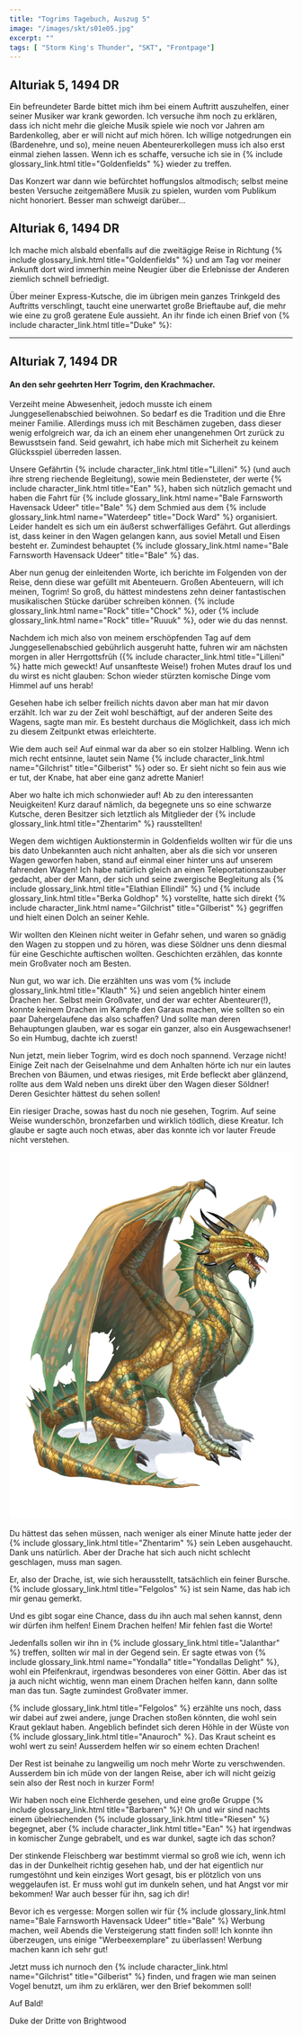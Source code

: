 ```yaml
---
title: "Togrims Tagebuch, Auszug 5"
image: "/images/skt/s01e05.jpg"
excerpt: ""
tags: [ "Storm King's Thunder", "SKT", "Frontpage"]
---
```


## Alturiak 5, 1494 DR

Ein befreundeter Barde bittet mich ihm bei einem Auftritt auszuhelfen, einer
seiner Musiker war krank geworden. Ich versuche ihm noch zu erklären, dass ich
nicht mehr die gleiche Musik spiele wie noch vor Jahren am Bardenkolleg, aber
er will nicht auf mich hören. Ich willige notgedrungen ein (Bardenehre, und so),
meine neuen Abenteurerkollegen muss ich also erst einmal ziehen lassen.
Wenn ich es schaffe, versuche ich sie in
{% include glossary_link.html title="Goldenfields" %} wieder zu treffen.

Das Konzert war dann wie befürchtet hoffungslos altmodisch; selbst meine besten
Versuche zeitgemäßere Musik zu spielen, wurden vom Publikum nicht honoriert.
Besser man schweigt darüber...

## Alturiak 6, 1494 DR

Ich mache mich alsbald ebenfalls auf die zweitägige Reise in Richtung
{% include glossary_link.html title="Goldenfields" %} und am Tag vor meiner
Ankunft dort wird immerhin meine Neugier über die Erlebnisse der Anderen ziemlich schnell
befriedigt.

Über meiner Express-Kutsche, die im übrigen mein ganzes Trinkgeld des Auftritts verschlingt,
taucht eine unerwartet große Brieftaube auf, die mehr wie eine zu groß geratene Eule aussieht.
An ihr finde ich einen Brief von {% include character_link.html title="Duke" %}:

---

## Alturiak 7, 1494 DR

#### An den sehr geehrten Herr Togrim, den Krachmacher.

Verzeiht meine Abwesenheit, jedoch musste ich einem Junggesellenabschied
beiwohnen. So bedarf es die Tradition und die Ehre meiner Familie.
Allerdings muss ich mit Beschämen zugeben, dass dieser wenig erfolgreich war, da
ich an einem eher unangenehmen Ort zurück zu Bewusstsein fand.
Seid gewahrt, ich habe mich mit Sicherheit zu keinem Glücksspiel überreden
lassen.

Unsere Gefährtin {% include character_link.html title="Lilleni" %} (und auch
ihre streng riechende Begleitung), sowie mein
Bediensteter, der werte {% include character_link.html title="Ean" %}, haben sich
nützlich gemacht und haben die Fahrt für
{% include glossary_link.html name="Bale Farnsworth Havensack Udeer" title="Bale" %} dem Schmied aus dem
{% include glossary_link.html name="Waterdeep" title="Dock Ward" %} organisiert. Leider handelt
es sich um ein äußerst schwerfälliges Gefährt. Gut allerdings ist, dass keiner in den Wagen
gelangen kann, aus soviel Metall und Eisen besteht er. Zumindest behauptet
{% include glossary_link.html name="Bale Farnsworth Havensack Udeer" title="Bale" %} das.

Aber nun genug der einleitenden Worte, ich berichte im Folgenden von der Reise,
denn diese war gefüllt mit Abenteuern. Großen Abenteuern, will ich meinen, Togrim!
So groß, du hättest mindestens zehn deiner fantastischen musikalischen
Stücke darüber schreiben können.
{% include glossary_link.html name="Rock" title="Chock" %}, oder
{% include glossary_link.html name="Rock" title="Ruuuk" %}, oder wie du das
nennst.

Nachdem ich mich also von meinem erschöpfenden Tag auf dem Junggesellenabschied
gebührlich ausgeruht hatte, fuhren wir am nächsten morgen in aller Herrgottsfrüh
({% include character_link.html title="Lilleni" %} hatte mich geweckt! Auf
unsanfteste Weise!) frohen Mutes drauf los und du wirst es nicht glauben: Schon
wieder stürzten komische Dinge vom Himmel auf uns herab!

Gesehen habe ich selber freilich nichts davon aber man hat mir davon erzählt.
Ich war zu der Zeit wohl beschäftigt, auf der anderen Seite des Wagens, sagte
man mir. Es besteht durchaus die Möglichkeit, dass ich mich zu diesem Zeitpunkt
etwas erleichterte.

Wie dem auch sei! Auf einmal war da aber so ein stolzer Halbling. Wenn ich mich recht entsinne,
lautet sein Name {% include character_link.html name="Gilchrist" title="Gilberist" %} oder so.
Er sieht nicht so fein aus wie er tut, der Knabe, hat aber eine ganz adrette Manier!

Aber wo halte ich mich schonwieder auf! Ab zu den interessanten Neuigkeiten!
Kurz darauf nämlich, da begegnete uns so eine schwarze Kutsche, deren Besitzer
sich letztlich als Mitglieder der
{% include glossary_link.html title="Zhentarim" %} rausstellten!

Wegen dem wichtigen Auktionstermin in Goldenfields wollten wir für die uns bis
dato Unbekannten auch nicht anhalten, aber als die sich vor unseren Wagen
geworfen haben, stand auf einmal einer hinter uns auf unserem fahrenden Wagen!
Ich habe natürlich gleich an einen Teleportationszauber gedacht, aber der Mann,
der sich und seine zwergische Begleitung als
{% include glossary_link.html title="Elathian Ellindil" %} und
{% include glossary_link.html title="Berka Goldhop" %} vorstellte, hatte sich direkt
{% include character_link.html name="Gilchrist" title="Gilberist" %} gegriffen
und hielt einen Dolch an seiner Kehle.

Wir wollten den Kleinen nicht weiter in Gefahr sehen, und waren so gnädig den
Wagen zu stoppen und zu hören, was diese Söldner uns denn diesmal für eine
Geschichte auftischen wollten.
Geschichten erzählen, das konnte mein Großvater noch am Besten.

Nun gut, wo war ich. Die erzählten uns was vom
{% include glossary_link.html title="Klauth" %} und seien angeblich hinter einem
Drachen her.
Selbst mein Großvater, und der war echter Abenteurer(!), konnte keinem Drachen
im Kampfe den Garaus machen, wie sollten so ein paar Dahergelaufene das also
schaffen? Und sollte man deren Behauptungen glauben, war es sogar ein ganzer,
also ein Ausgewachsener! So ein Humbug, dachte ich zuerst!

Nun jetzt, mein lieber Togrim, wird es doch noch spannend. Verzage nicht!
Einige Zeit nach der Geiselnahme und dem Anhalten hörte ich nur ein lautes
Brechen von Bäumen, und etwas riesiges, mit Erde befleckt aber glänzend, rollte
aus dem Wald neben uns direkt über den Wagen dieser Söldner!
Deren Gesichter hättest du sehen sollen!

Ein riesiger Drache, sowas hast du noch nie gesehen, Togrim. Auf seine Weise
wunderschön, bronzefarben und wirklich tödlich, diese Kreatur. Ich glaube er
sagte auch noch etwas, aber das konnte ich vor lauter Freude nicht verstehen.

<img src='/images/skt/felgolos.png' class="auto" />

Du hättest das sehen müssen, nach weniger als einer Minute hatte jeder der
{% include glossary_link.html title="Zhentarim" %} sein Leben ausgehaucht. Dank uns natürlich. Aber der Drache hat sich
auch nicht schlecht geschlagen, muss man sagen.

Er, also der Drache, ist, wie sich herausstellt, tatsächlich ein feiner Bursche.
{% include glossary_link.html title="Felgolos" %} ist sein Name, das hab ich mir
genau gemerkt.

Und es gibt sogar eine Chance, dass du ihn auch mal sehen kannst, denn wir
dürfen ihm helfen! Einem Drachen helfen! Mir fehlen fast die Worte!

Jedenfalls sollen wir ihn in {% include glossary_link.html title="Jalanthar" %} treffen, sollten wir mal in der Gegend
sein. Er sagte etwas von {% include glossary_link.html name="Yondalla" title="Yondallas Delight" %}, wohl ein Pfeifenkraut, irgendwas besonderes von einer Göttin.
Aber das ist ja auch nicht wichtig, wenn man einem Drachen helfen kann, dann
sollte man das tun. Sagte zumindest Großvater immer.

{% include glossary_link.html title="Felgolos" %} erzählte uns noch, dass wir dabei auf zwei andere, junge Drachen stoßen könnten, die
wohl sein Kraut geklaut haben. Angeblich befindet sich deren Höhle in
der Wüste von {% include glossary_link.html title="Anauroch" %}. Das Kraut scheint es wohl wert zu sein! Ausserdem helfen
wir so einem echten Drachen!

Der Rest ist beinahe zu langweilig um noch mehr Worte zu verschwenden. Ausserdem
bin ich müde von der langen Reise, aber ich will nicht geizig sein also der Rest
noch in kurzer Form!

Wir haben noch eine Elchherde gesehen, und eine große Gruppe {% include glossary_link.html title="Barbaren" %}! Oh und
wir sind nachts einem übelriechenden {% include glossary_link.html title="Riesen" %} begegnet, aber {% include character_link.html title="Ean" %} hat irgendwas
in komischer Zunge gebrabelt, und es war dunkel, sagte ich das schon?

Der stinkende Fleischberg war bestimmt viermal so groß wie ich, wenn ich das in
der Dunkelheit richtig gesehen hab, und der hat eigentlich nur rumgestöhnt und
kein einziges Wort gesagt, bis er plötzlich von uns weggelaufen ist.
Er muss wohl gut im dunkeln sehen, und hat Angst vor mir bekommen! War auch
besser für ihn, sag ich dir!

Bevor ich es vergesse: Morgen sollen wir für {% include glossary_link.html name="Bale Farnsworth Havensack Udeer" title="Bale" %} Werbung machen, weil Abends
die Versteigerung statt finden soll! Ich konnte ihn überzeugen, uns einige "Werbeexemplare" zu überlassen! Werbung machen kann ich sehr gut!

Jetzt muss ich nurnoch den {% include character_link.html name="Gilchrist" title="Gilberist" %} finden, und fragen wie man seinen Vogel
benutzt, um ihm zu erklären, wer den Brief bekommen soll!

Auf Bald!

Duke der Dritte von Brightwood
